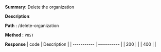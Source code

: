 **Summary**: Delete the organization

**Description**:

**Path** : /delete-organization

**Method** : `POST`

**Response**
| code      | Description |
| ----------- | ----------- |
|  200   |       |
|  400   |       |

